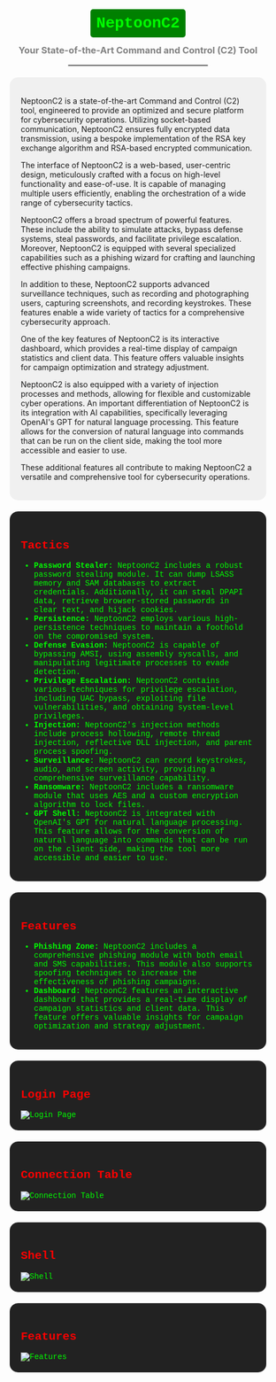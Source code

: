 <div align="center">

# <span style="color:lime; background-color:green; padding:10px; border-radius:5px; font-family: 'Courier New', monospace;">NeptoonC2</span>

### <span style="color:gray">Your State-of-the-Art Command and Control (C2) Tool</span>

<hr style="width:50%;border:1px solid #d3d3d3">

</div>

<div style="margin: 20px; padding: 20px; background-color: #f0f0f0; border-radius: 15px;">

NeptoonC2 is a state-of-the-art Command and Control (C2) tool, engineered to provide an optimized and secure platform for cybersecurity operations. Utilizing socket-based communication, NeptoonC2 ensures fully encrypted data transmission, using a bespoke implementation of the RSA key exchange algorithm and RSA-based encrypted communication.

The interface of NeptoonC2 is a web-based, user-centric design, meticulously crafted with a focus on high-level functionality and ease-of-use. It is capable of managing multiple users efficiently, enabling the orchestration of a wide range of cybersecurity tactics.

NeptoonC2 offers a broad spectrum of powerful features. These include the ability to simulate attacks, bypass defense systems, steal passwords, and facilitate privilege escalation. Moreover, NeptoonC2 is equipped with several specialized capabilities such as a phishing wizard for crafting and launching effective phishing campaigns.

In addition to these, NeptoonC2 supports advanced surveillance techniques, such as recording and photographing users, capturing screenshots, and recording keystrokes. These features enable a wide variety of tactics for a comprehensive cybersecurity approach.

One of the key features of NeptoonC2 is its interactive dashboard, which provides a real-time display of campaign statistics and client data. This feature offers valuable insights for campaign optimization and strategy adjustment.

NeptoonC2 is also equipped with a variety of injection processes and methods, allowing for flexible and customizable cyber operations. An important differentiation of NeptoonC2 is its integration with AI capabilities, specifically leveraging OpenAI's GPT for natural language processing. This feature allows for the conversion of natural language into commands that can be run on the client side, making the tool more accessible and easier to use.

These additional features all contribute to making NeptoonC2 a versatile and comprehensive tool for cybersecurity operations.

</div>

<div style="margin: 20px; padding: 20px; background-color: #222222; color: #00ff00; font-family: 'Courier New', monospace; border-radius: 15px;">

<h2 style="color:#ff0000">Tactics</h2>

<ul>

<li><b>Password Stealer:</b> NeptoonC2 includes a robust password stealing module. It can dump LSASS memory and SAM databases to extract credentials. Additionally, it can steal DPAPI data, retrieve browser-stored passwords in clear text, and hijack cookies.</li>

<li><b>Persistence:</b> NeptoonC2 employs various high-persistence techniques to maintain a foothold on the compromised system.</li>

<li><b>Defense Evasion:</b> NeptoonC2 is capable of bypassing AMSI, using assembly syscalls, and manipulating legitimate processes to evade detection.</li>

<li><b>Privilege Escalation:</b> NeptoonC2 contains various techniques for privilege escalation, including UAC bypass, exploiting file vulnerabilities, and obtaining system-level privileges.</li>

<li><b>Injection:</b> NeptoonC2's injection methods include process hollowing, remote thread injection, reflective DLL injection, and parent process spoofing.</li>

<li><b>Surveillance:</b> NeptoonC2 can record keystrokes, audio, and screen activity, providing a comprehensive surveillance capability.</li>

<li><b>Ransomware:</b> NeptoonC2 includes a ransomware module that uses AES and a custom encryption algorithm to lock files.</li>

<li><b>GPT Shell:</b> NeptoonC2 is integrated with OpenAI's GPT for natural language processing. This feature allows for the conversion of natural language into commands that can be run on the client side, making the tool more accessible and easier to use.</li>

</ul>

</div>


<div style="margin: 20px; padding: 20px; background-color: #222222; color: #00ff00; font-family: 'Courier New', monospace; border-radius: 15px;">

<h2 style="color:#ff0000">Features</h2>

<ul>

<li><b>Phishing Zone:</b> NeptoonC2 includes a comprehensive phishing module with both email and SMS capabilities. This module also supports spoofing techniques to increase the effectiveness of phishing campaigns.</li>

<li><b>Dashboard:</b> NeptoonC2 features an interactive dashboard that provides a real-time display of campaign statistics and client data. This feature offers valuable insights for campaign optimization and strategy adjustment.</li>

</ul>

</div>


<div style="margin: 20px; padding: 20px; background-color: #222222; color: #00ff00; font-family: 'Courier New', monospace; border-radius: 15px;">

<h2 style="color:#ff0000">Login Page</h2>

<img src="https://github.com/ahron-chet/Neptoon/blob/main/img/login.png" alt="Login Page" style="max-width:100%;height:auto;">

</div>


<div style="margin: 20px; padding: 20px; background-color: #222222; color: #00ff00; font-family: 'Courier New', monospace; border-radius: 15px;">

<h2 style="color:#ff0000">Connection Table</h2>

<img src="https://github.com/ahron-chet/Neptoon/blob/main/img/ct.png" alt="Connection Table" style="max-width:100%;height:auto;">

</div>

<div style="margin: 20px; padding: 20px; background-color: #222222; color: #00ff00; font-family: 'Courier New', monospace; border-radius: 15px;">

<h2 style="color:#ff0000">Shell</h2>

<img src="https://github.com/ahron-chet/Neptoon/blob/main/img/shell.png" alt="Shell" style="max-width:100%;height:auto;">

</div>

<div style="margin: 20px; padding: 20px; background-color: #222222; color: #00ff00; font-family: 'Courier New', monospace; border-radius: 15px;">

<h2 style="color:#ff0000">Features</h2>

<img src="https://github.com/ahron-chet/Neptoon/blob/main/img/shell.png" alt="Features" style="max-width:100%;height:auto;">

</div>

